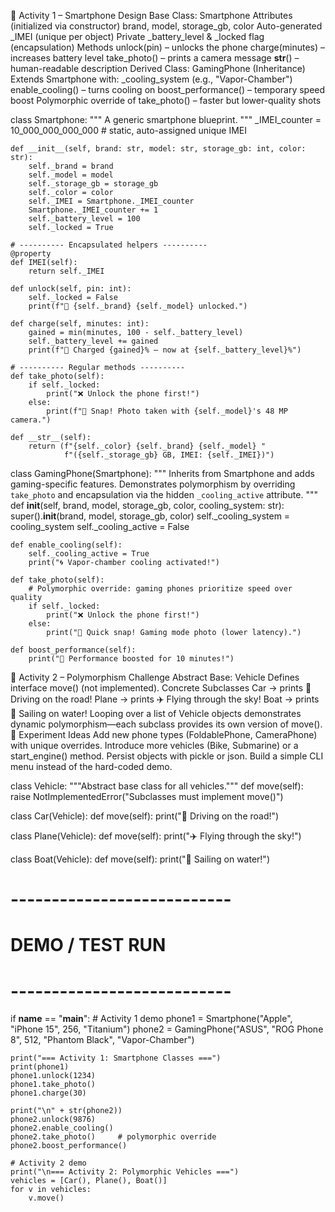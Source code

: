 📱 Activity 1 – Smartphone Design
Base Class: Smartphone
Attributes (initialized via constructor)
brand, model, storage_gb, color
Auto-generated _IMEI (unique per object)
Private _battery_level & _locked flag (encapsulation)
Methods
unlock(pin) – unlocks the phone
charge(minutes) – increases battery level
take_photo() – prints a camera message
__str__() – human-readable description
Derived Class: GamingPhone (Inheritance)
Extends Smartphone with:
_cooling_system (e.g., "Vapor-Chamber")
enable_cooling() – turns cooling on
boost_performance() – temporary speed boost
Polymorphic override of take_photo() – faster but lower-quality shots

class Smartphone:
    """
    A generic smartphone blueprint.
    """
    _IMEI_counter = 10_000_000_000_000  # static, auto-assigned unique IMEI

    def __init__(self, brand: str, model: str, storage_gb: int, color: str):
        self._brand = brand
        self._model = model
        self._storage_gb = storage_gb
        self._color = color
        self._IMEI = Smartphone._IMEI_counter
        Smartphone._IMEI_counter += 1
        self._battery_level = 100
        self._locked = True

    # ---------- Encapsulated helpers ----------
    @property
    def IMEI(self):
        return self._IMEI

    def unlock(self, pin: int):
        self._locked = False
        print(f"📱 {self._brand} {self._model} unlocked.")

    def charge(self, minutes: int):
        gained = min(minutes, 100 - self._battery_level)
        self._battery_level += gained
        print(f"🔋 Charged {gained}% — now at {self._battery_level}%")

    # ---------- Regular methods ----------
    def take_photo(self):
        if self._locked:
            print("❌ Unlock the phone first!")
        else:
            print(f"📸 Snap! Photo taken with {self._model}'s 48 MP camera.")

    def __str__(self):
        return (f"{self._color} {self._brand} {self._model} "
                f"({self._storage_gb} GB, IMEI: {self._IMEI})")


class GamingPhone(Smartphone):
    """
    Inherits from Smartphone and adds gaming-specific features.
    Demonstrates polymorphism by overriding `take_photo` and
    encapsulation via the hidden `_cooling_active` attribute.
    """
    def __init__(self, brand, model, storage_gb, color, cooling_system: str):
        super().__init__(brand, model, storage_gb, color)
        self._cooling_system = cooling_system
        self._cooling_active = False

    def enable_cooling(self):
        self._cooling_active = True
        print("🌀 Vapor-chamber cooling activated!")

    def take_photo(self):
        # Polymorphic override: gaming phones prioritize speed over quality
        if self._locked:
            print("❌ Unlock the phone first!")
        else:
            print("📸 Quick snap! Gaming mode photo (lower latency).")

    def boost_performance(self):
        print("🚀 Performance boosted for 10 minutes!")

        
🚗 Activity 2 – Polymorphism Challenge
Abstract Base: Vehicle
Defines interface move() (not implemented).
Concrete Subclasses
Car → prints 🚗 Driving on the road!
Plane → prints ✈️ Flying through the sky!
Boat → prints 🚤 Sailing on water!
Looping over a list of Vehicle objects demonstrates dynamic polymorphism—each subclass provides its own version of move().
🧪 Experiment Ideas
Add new phone types (FoldablePhone, CameraPhone) with unique overrides.
Introduce more vehicles (Bike, Submarine) or a start_engine() method.
Persist objects with pickle or json.
Build a simple CLI menu instead of the hard-coded demo.

class Vehicle:
    """Abstract base class for all vehicles."""
    def move(self):
        raise NotImplementedError("Subclasses must implement move()")


class Car(Vehicle):
    def move(self):
        print("🚗 Driving on the road!")


class Plane(Vehicle):
    def move(self):
        print("✈️ Flying through the sky!")


class Boat(Vehicle):
    def move(self):
        print("🚤 Sailing on water!")


# ---------------------------
# DEMO / TEST RUN
# ---------------------------

if __name__ == "__main__":
    # Activity 1 demo
    phone1 = Smartphone("Apple", "iPhone 15", 256, "Titanium")
    phone2 = GamingPhone("ASUS", "ROG Phone 8", 512, "Phantom Black", "Vapor-Chamber")

    print("=== Activity 1: Smartphone Classes ===")
    print(phone1)
    phone1.unlock(1234)
    phone1.take_photo()
    phone1.charge(30)

    print("\n" + str(phone2))
    phone2.unlock(9876)
    phone2.enable_cooling()
    phone2.take_photo()     # polymorphic override
    phone2.boost_performance()

    # Activity 2 demo
    print("\n=== Activity 2: Polymorphic Vehicles ===")
    vehicles = [Car(), Plane(), Boat()]
    for v in vehicles:
        v.move()
